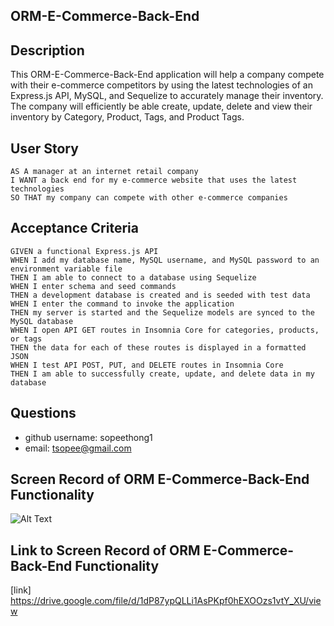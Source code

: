   ## ORM-E-Commerce-Back-End
  ## Description 
  This ORM-E-Commerce-Back-End application will help a company compete with their e-commerce competitors by using the latest technologies of an Express.js API, MySQL, and Sequelize to accurately manage their inventory.  The company will efficiently be able create, update, delete and view their inventory by Category, Product, Tags, and Product Tags. 
  ## User Story
  ```
  AS A manager at an internet retail company
  I WANT a back end for my e-commerce website that uses the latest technologies
  SO THAT my company can compete with other e-commerce companies
  ```
  ## Acceptance Criteria
  ```
  GIVEN a functional Express.js API
  WHEN I add my database name, MySQL username, and MySQL password to an environment variable file
  THEN I am able to connect to a database using Sequelize
  WHEN I enter schema and seed commands
  THEN a development database is created and is seeded with test data
  WHEN I enter the command to invoke the application
  THEN my server is started and the Sequelize models are synced to the MySQL database
  WHEN I open API GET routes in Insomnia Core for categories, products, or tags
  THEN the data for each of these routes is displayed in a formatted JSON
  WHEN I test API POST, PUT, and DELETE routes in Insomnia Core
  THEN I am able to successfully create, update, and delete data in my database
  ```
  ## Questions
  * github username: sopeethong1 
  * email: tsopee@gmail.com

  ## Screen Record of ORM E-Commerce-Back-End Functionality
  ![Alt Text](https://github.com/sopeethong1/ORM-E-Commerce-Back-End/blob/f653e6e3b5b4bf003e67fe6232d25a2d9b97dfe6/ASSETS/ORM%20E-Commerce%20Back%20End.gif)

  ## Link to Screen Record of ORM E-Commerce-Back-End Functionality
  [link] https://drive.google.com/file/d/1dP87ypQLLi1AsPKpf0hEXOOzs1vtY_XU/view
